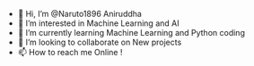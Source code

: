 - 👋 Hi, I’m @Naruto1896 Aniruddha
- 👀 I’m interested in Machine Learning and AI
- 🌱 I’m currently learning Machine Learning and Python coding 
- 💞️ I’m looking to collaborate on New projects
- 📫 How to reach me Online !

<!---
Naruto1896/Naruto1896 is a ✨ special ✨ repository because its `README.md` (this file) appears on your GitHub profile.
You can click the Preview link to take a look at your changes.
--->
